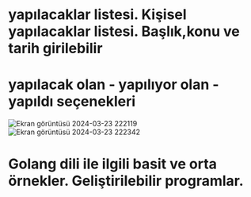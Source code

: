 <h1>yapılacaklar listesi. Kişisel yapılacaklar listesi. Başlık,konu ve tarih girilebilir</h1>
<h1>yapılacak olan - yapılıyor olan - yapıldı seçenekleri</h1>

![Ekran görüntüsü 2024-03-23 222119](https://github.com/arazumut/todolist/assets/150933483/4b82bf6a-feac-422a-b79d-876166825de2)
![Ekran görüntüsü 2024-03-23 222342](https://github.com/arazumut/todolist/assets/150933483/62be32b0-3415-4626-9ade-30744b8b821f)


<h1>Golang dili ile ilgili basit ve orta örnekler. Geliştirilebilir programlar.</h1>
